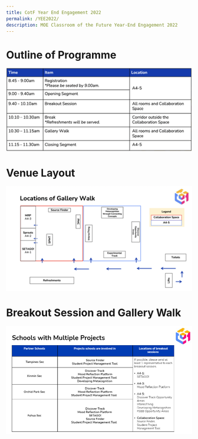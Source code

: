 ```yaml
---
title: CotF Year End Engagement 2022
permalink: /YEE2022/
description: MOE Classroom of the Future Year-End Engagement 2022
---
```

# Outline of Programme
![CotF YEE programme](/images/CotFYEEprogramme.png)
# Venue Layout
![CotF YEE 2022 Venue Layout](/images/CotF%20YEE%202022%20Venue%20Layout1.png)
# Breakout Session and Gallery Walk
![For schools with multiple projects](/images/MicrosoftTeams-image%20(4).png)
